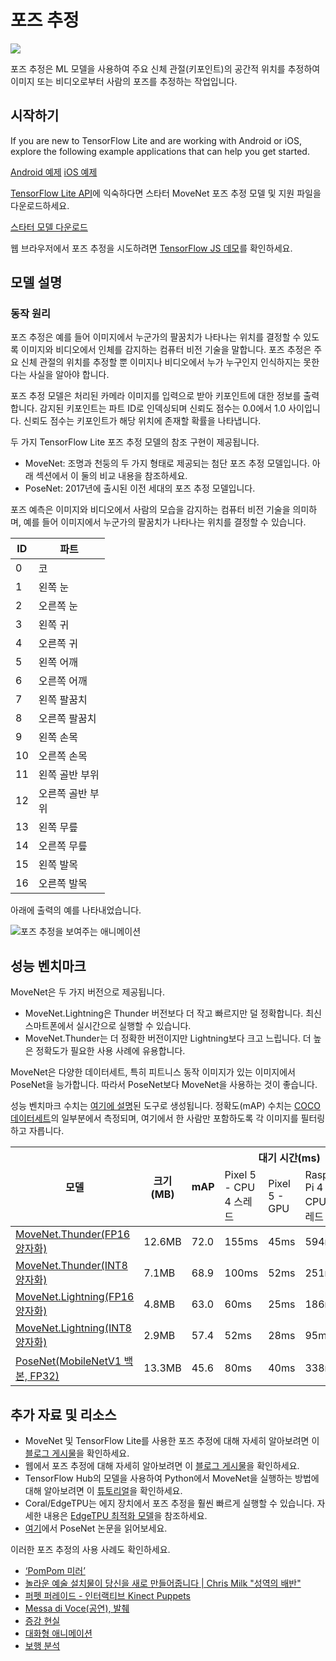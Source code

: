 # 포즈 추정

<img src="../images/pose.png" class="attempt-right">

포즈 추정은 ML 모델을 사용하여 주요 신체 관절(키포인트)의 공간적 위치를 추정하여 이미지 또는 비디오로부터 사람의 포즈를 추정하는 작업입니다.

## 시작하기

If you are new to TensorFlow Lite and are working with Android or iOS, explore the following example applications that can help you get started.

<a class="button button-primary" href="https://github.com/tensorflow/examples/tree/master/lite/examples/pose_estimation/android">Android 예제</a> <a class="button button-primary" href="https://github.com/tensorflow/examples/tree/master/lite/examples/pose_estimation/ios">iOS 예제</a>

[TensorFlow Lite API](https://www.tensorflow.org/api_docs/python/tf/lite)에 익숙하다면 스타터 MoveNet 포즈 추정 모델 및 지원 파일을 다운로드하세요.

<a class="button button-primary" href="https://tfhub.dev/s?q=movenet"> 스타터 모델 다운로드</a>

웹 브라우저에서 포즈 추정을 시도하려면 <a href="https://storage.googleapis.com/tfjs-models/demos/pose-detection/index.html?model=movenet">TensorFlow JS 데모</a>를 확인하세요.

## 모델 설명

### 동작 원리

포즈 추정은 예를 들어 이미지에서 누군가의 팔꿈치가 나타나는 위치를 결정할 수 있도록 이미지와 비디오에서 인체를 감지하는 컴퓨터 비전 기술을 말합니다. 포즈 추정은 주요 신체 관절의 위치를 추정할 뿐 이미지나 비디오에서 누가 누구인지 인식하지는 못한다는 사실을 알아야 합니다.

포즈 추정 모델은 처리된 카메라 이미지를 입력으로 받아 키포인트에 대한 정보를 출력합니다. 감지된 키포인트는 파트 ID로 인덱싱되며 신뢰도 점수는 0.0에서 1.0 사이입니다. 신뢰도 점수는 키포인트가 해당 위치에 존재할 확률을 나타냅니다.

두 가지 TensorFlow Lite 포즈 추정 모델의 참조 구현이 제공됩니다.

- MoveNet: 조명과 천둥의 두 가지 형태로 제공되는 첨단 포즈 추정 모델입니다. 아래 섹션에서 이 둘의 비교 내용을 참조하세요.
- PoseNet: 2017년에 출시된 이전 세대의 포즈 추정 모델입니다.

포즈 예측은 이미지와 비디오에서 사람의 모습을 감지하는 컴퓨터 비전 기술을 의미하며, 예를 들어 이미지에서 누군가의 팔꿈치가 나타나는 위치를 결정할 수 있습니다.

<table style="width: 30%;">
  <thead>
    <tr>
      <th>ID</th>
      <th>파트</th>
    </tr>
  </thead>
  <tbody>
    <tr>
      <td>0</td>
      <td>코</td>
    </tr>
    <tr>
      <td>1</td>
      <td>왼쪽 눈</td>
    </tr>
    <tr>
      <td>2</td>
      <td>오른쪽 눈</td>
    </tr>
    <tr>
      <td>3</td>
      <td>왼쪽 귀</td>
    </tr>
    <tr>
      <td>4</td>
      <td>오른쪽 귀</td>
    </tr>
    <tr>
      <td>5</td>
      <td>왼쪽 어깨</td>
    </tr>
    <tr>
      <td>6</td>
      <td>오른쪽 어깨</td>
    </tr>
    <tr>
      <td>7</td>
      <td>왼쪽 팔꿈치</td>
    </tr>
    <tr>
      <td>8</td>
      <td>오른쪽 팔꿈치</td>
    </tr>
    <tr>
      <td>9</td>
      <td>왼쪽 손목</td>
    </tr>
    <tr>
      <td>10</td>
      <td>오른쪽 손목</td>
    </tr>
    <tr>
      <td>11</td>
      <td>왼쪽 골반 부위</td>
    </tr>
    <tr>
      <td>12</td>
      <td>오른쪽 골반 부위</td>
    </tr>
    <tr>
      <td>13</td>
      <td>왼쪽 무릎</td>
    </tr>
    <tr>
      <td>14</td>
      <td>오른쪽 무릎</td>
    </tr>
    <tr>
      <td>15</td>
      <td>왼쪽 발목</td>
    </tr>
    <tr>
      <td>16</td>
      <td>오른쪽 발목</td>
    </tr>
  </tbody>
</table>

아래에 출력의 예를 나타내었습니다.


<img alt="포즈 추정을 보여주는 애니메이션" src="https://www.tensorflow.org/images/lite/models/pose_estimation.gif">

## 성능 벤치마크

MoveNet은 두 가지 버전으로 제공됩니다.

- MoveNet.Lightning은 Thunder 버전보다 더 작고 빠르지만 덜 정확합니다. 최신 스마트폰에서 실시간으로 실행할 수 있습니다.
- MoveNet.Thunder는 더 정확한 버전이지만 Lightning보다 크고 느립니다. 더 높은 정확도가 필요한 사용 사례에 유용합니다.

MoveNet은 다양한 데이터세트, 특히 피트니스 동작 이미지가 있는 이미지에서 PoseNet을 능가합니다. 따라서 PoseNet보다 MoveNet을 사용하는 것이 좋습니다.

성능 벤치마크 수치는 [여기에 설명](../../performance/measurement)된 도구로 생성됩니다. 정확도(mAP) 수치는 [COCO 데이터세트](https://cocodataset.org/#home)의 일부분에서 측정되며, 여기에서 한 사람만 포함하도록 각 이미지를 필터링하고 자릅니다.

<table>
<thead>
  <tr>
    <th rowspan="2">모델</th>
    <th rowspan="2">크기(MB)</th>
    <th rowspan="2">mAP</th>
    <th colspan="3">대기 시간(ms)</th>
  </tr>
  <tr>
    <td>Pixel 5 - CPU 4 스레드</td>
    <td>Pixel 5 - GPU</td>
    <td>Raspberry Pi 4 - CPU 4 스레드</td>
  </tr>
</thead>
<tbody>
  <tr>
    <td><a href="https://tfhub.dev/google/lite-model/movenet/singlepose/thunder/tflite/float16/4">MoveNet.Thunder(FP16 양자화)</a></td>
    <td>12.6MB</td>
    <td>72.0</td>
    <td>155ms</td>
    <td>45ms</td>
    <td>594ms</td>
  </tr>
  <tr>
    <td><a href="https://tfhub.dev/google/lite-model/movenet/singlepose/thunder/tflite/int8/4">MoveNet.Thunder(INT8 양자화)</a></td>
    <td>7.1MB</td>
    <td>68.9</td>
    <td>100ms</td>
    <td>52ms</td>
    <td>251ms</td>
  </tr>
  <tr>
    <td><a href="https://tfhub.dev/google/lite-model/movenet/singlepose/lightning/tflite/float16/4">MoveNet.Lightning(FP16 양자화)</a></td>
    <td>4.8MB</td>
    <td>63.0</td>
    <td>60ms</td>
    <td>25ms</td>
    <td>186ms</td>
  </tr>
  <tr>
    <td><a href="https://tfhub.dev/google/lite-model/movenet/singlepose/lightning/tflite/int8/4">MoveNet.Lightning(INT8 양자화)</a></td>
    <td>2.9MB</td>
    <td>57.4</td>
    <td>52ms</td>
    <td>28ms</td>
    <td>95ms</td>
  </tr>
  <tr>
    <td><a href="https://storage.googleapis.com/download.tensorflow.org/models/tflite/posenet_mobilenet_v1_100_257x257_multi_kpt_stripped.tflite">PoseNet(MobileNetV1 백본, FP32)</a></td>
    <td>13.3MB</td>
    <td>45.6</td>
    <td>80ms</td>
    <td>40ms</td>
    <td>338ms</td>
  </tr>
</tbody>
</table>

## 추가 자료 및 리소스

- MoveNet 및 TensorFlow Lite를 사용한 포즈 추정에 대해 자세히 알아보려면 이 [블로그 게시물](https://blog.tensorflow.org/2021/08/pose-estimation-and-classification-on-edge-devices-with-MoveNet-and-TensorFlow-Lite.html)을 확인하세요.
- 웹에서 포즈 추정에 대해 자세히 알아보려면 이 [블로그 게시물](https://blog.tensorflow.org/2021/05/next-generation-pose-detection-with-movenet-and-tensorflowjs.html)을 확인하세요.
- TensorFlow Hub의 모델을 사용하여 Python에서 MoveNet을 실행하는 방법에 대해 알아보려면 이 [튜토리얼](https://www.tensorflow.org/hub/tutorials/movenet)을 확인하세요.
- Coral/EdgeTPU는 에지 장치에서 포즈 추정을 훨씬 빠르게 실행할 수 있습니다. 자세한 내용은 [EdgeTPU 최적화 모델](https://coral.ai/models/pose-estimation/)을 참조하세요.
- [여기](https://arxiv.org/abs/1803.08225)에서 PoseNet 논문을 읽어보세요.

이러한 포즈 추정의 사용 사례도 확인하세요.

<ul>
  <li><a href="https://vimeo.com/128375543">‘PomPom 미러’</a></li>
  <li><a href="https://youtu.be/I5__9hq-yas">놀라운 예술 설치물이 당신을 새로 만들어줍니다 | Chris Milk "성역의 배반"</a></li>
  <li><a href="https://vimeo.com/34824490">퍼펫 퍼레이드 - 인터랙티브 Kinect Puppets</a></li>
  <li><a href="https://vimeo.com/2892576">Messa di Voce(공연), 발췌</a></li>
  <li><a href="https://www.instagram.com/p/BbkKLiegrTR/">증강 현실</a></li>
  <li><a href="https://www.instagram.com/p/Bg1EgOihgyh/">대화형 애니메이션</a></li>
  <li><a href="https://www.runnersneed.com/expert-advice/gear-guides/gait-analysis.html">보행 분석</a></li>
</ul>
